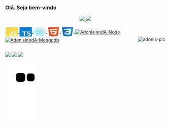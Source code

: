 ### Olá. Seja bem-vindo


<div align="center">
  <a href="https://github.com/AdonisinodA">
  <img height="180em" src="https://github-readme-stats.vercel.app/api?username=AdonisinodA&show_icons=true&theme=dracula&include_all_commits=true&count_private=true"/>
  <img height="180em" src="https://github-readme-stats.vercel.app/api/top-langs/?username=AdonisinodA&layout=compact&langs_count=7&theme=dracula"/>
</div>
<div style="display: inline_block"><br>
  <img align="center" alt="AdonisinodA-Js" height="30" width="40" src="https://raw.githubusercontent.com/devicons/devicon/master/icons/javascript/javascript-plain.svg">
  <img align="center" alt="AdonisinodA-Ts" height="30" width="40" src="https://raw.githubusercontent.com/devicons/devicon/master/icons/typescript/typescript-plain.svg">
  <img align="center" alt="AdonisinodA-React" height="30" width="40" src="https://raw.githubusercontent.com/devicons/devicon/master/icons/react/react-original.svg">
  <img align="center" alt="AdonisinodA-HTML" height="30" width="40" src="https://raw.githubusercontent.com/devicons/devicon/master/icons/html5/html5-original.svg">
  <img align="center" alt="AdonisinodA-CSS" height="30" width="40" src="https://raw.githubusercontent.com/devicons/devicon/master/icons/css3/css3-original.svg">
  <img align="center" alt="AdonisinodA-Node" height="30" width="40" src="https://nodejs.org/static/images/logos/nodejs-new-pantone-black.svg">
  <img align="center" alt="AdonisinodA-Mongodb" height="30" width="40" src="https://cdn.icon-icons.com/icons2/2415/PNG/512/mongodb_plain_wordmark_logo_icon_146423.png">
  <img align="right" alt="adonis-pic"  src="https://uploaddeimagens.com.br/images/004/369/811/full/pngwing.com_%281%29.png?1677525519">
</div>
  
  ##
 
<div> 
  <a href="https://www.instagram.com/adonismendes__" target="_blank"><img src="https://img.shields.io/badge/-Instagram-%23E4405F?style=for-the-badge&logo=instagram&logoColor=white" target="_blank"></a>
  <a href = "mailto:adonisinoda07@gmail.com"><img src="https://img.shields.io/badge/-Gmail-%23333?style=for-the-badge&logo=gmail&logoColor=white" target="_blank"></a>
  <a href="https://www.linkedin.com/in/adonis-mendes-6aa6571b1" target="_blank"><img src="https://img.shields.io/badge/-LinkedIn-%230077B5?style=for-the-badge&logo=linkedin&logoColor=white" target="_blank"></a> 
 
  ![Snake animation](https://github.com/AdonisinodA/AdonisinodA/blob/output/github-contribution-grid-snake.svg)
 
</div>
